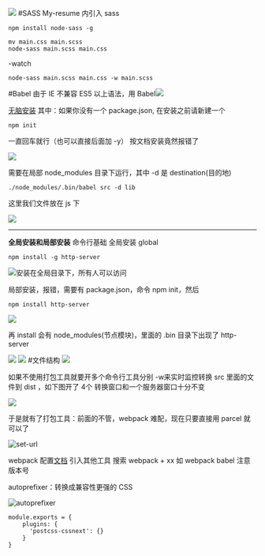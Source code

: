 ![](https://upload-images.jianshu.io/upload_images/7094266-4e8e961158b7ad97.png?imageMogr2/auto-orient/strip%7CimageView2/2/w/1240)
#SASS
My-resume 内引入 sass
```
npm install node-sass -g 
```
```
mv main.css main.scss
node-sass main.scss main.css
```
-watch
```
node-sass main.scss main.css -w main.scss
```
#Babel
由于 IE 不兼容 ES5 以上语法，用 Babel![](https://upload-images.jianshu.io/upload_images/7094266-92881212deb87f64.png?imageMogr2/auto-orient/strip%7CimageView2/2/w/1240)

[无脑安装](https://www.babeljs.cn/docs/setup/#installation)
其中：如果你没有一个 package.json, 在安装之前请新建一个
```
npm init
```
一直回车就行（也可以直接后面加 -y）
按文档安装竟然报错了

![](https://upload-images.jianshu.io/upload_images/7094266-85e95193e10e6849.png?imageMogr2/auto-orient/strip%7CimageView2/2/w/1240)

需要在局部 node_modules 目录下运行，其中 -d 是 destination(目的地)
```
./node_modules/.bin/babel src -d lib
```
这里我们文件放在 js 下

![](https://upload-images.jianshu.io/upload_images/7094266-4a0b1cbcbe4e9414.png?imageMogr2/auto-orient/strip%7CimageView2/2/w/1240)

---
**全局安装和局部安装**
命令行基础
全局安装 global
```
npm install -g http-server
```
![安装在全局目录下，所有人可以访问](https://upload-images.jianshu.io/upload_images/7094266-35572f9d492dca46.png?imageMogr2/auto-orient/strip%7CimageView2/2/w/1240)

局部安装，报错，需要有 package.json，命令 npm init，然后
```
npm install http-server
```
![](https://upload-images.jianshu.io/upload_images/7094266-38fe13206242bd77.png?imageMogr2/auto-orient/strip%7CimageView2/2/w/1240)

再 install 会有 node_modules(节点模块)，里面的 .bin 目录下出现了 http-server

![](https://upload-images.jianshu.io/upload_images/7094266-81271966a5825bdd.png?imageMogr2/auto-orient/strip%7CimageView2/2/w/1240)
![](https://upload-images.jianshu.io/upload_images/7094266-5a94cf77235ba562.png?imageMogr2/auto-orient/strip%7CimageView2/2/w/1240)
#文件结构
![](https://upload-images.jianshu.io/upload_images/7094266-c5b123bc49b72378.png?imageMogr2/auto-orient/strip%7CimageView2/2/w/1240)

如果不使用打包工具就要开多个命令行工具分别 -w来实时监控转换 src 里面的文件到 dist ，如下图开了 4个 转换窗口和一个服务器窗口十分不变

![](https://upload-images.jianshu.io/upload_images/7094266-967a55a96aae4e3b.png?imageMogr2/auto-orient/strip%7CimageView2/2/w/1240)

于是就有了打包工具：前面的不管，webpack 难配，现在只要直接用 parcel 就可以了

![set-url](https://upload-images.jianshu.io/upload_images/7094266-88ce8c047adfaf80.png?imageMogr2/auto-orient/strip%7CimageView2/2/w/1240)


webpack 配置[文档](https://webpack.js.org/guides/getting-started/)
引入其他工具 搜索 webpack + xx 如 webpack babel 注意版本号

autoprefixer：转换成兼容性更强的 CSS

![autoprefixer](https://upload-images.jianshu.io/upload_images/7094266-c9bff201459db478.png?imageMogr2/auto-orient/strip%7CimageView2/2/w/1240)
```
module.exports = {
    plugins: {
      'postcss-cssnext': {}
    }
}
```
 
